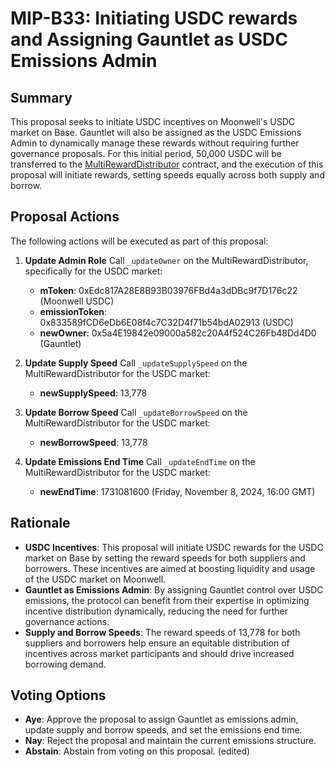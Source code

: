 # MIP-B33: Initiating USDC rewards and Assigning Gauntlet as USDC Emissions Admin

## Summary

This proposal seeks to initiate USDC incentives on Moonwell's USDC market on
Base. Gauntlet will also be assigned as the USDC Emissions Admin to dynamically
manage these rewards without requiring further governance proposals. For this
initial period, 50,000 USDC will be transferred to the
[MultiRewardDistributor](https://basescan.org/address/0xe9005b078701e2A0948D2EaC43010D35870Ad9d2)
contract, and the execution of this proposal will initiate rewards, setting
speeds equally across both supply and borrow.

## Proposal Actions

The following actions will be executed as part of this proposal:

1. **Update Admin Role** Call `_updateOwner` on the MultiRewardDistributor,
   specifically for the USDC market:

   - **mToken**: 0xEdc817A28E8B93B03976FBd4a3dDBc9f7D176c22 (Moonwell USDC)
   - **emissionToken**: 0x833589fCD6eDb6E08f4c7C32D4f71b54bdA02913 (USDC)
   - **newOwner**: 0x5a4E19842e09000a582c20A4f524C26Fb48Dd4D0 (Gauntlet)

2. **Update Supply Speed** Call `_updateSupplySpeed` on the
   MultiRewardDistributor for the USDC market:

   - **newSupplySpeed**: 13,778

3. **Update Borrow Speed** Call `_updateBorrowSpeed` on the
   MultiRewardDistributor for the USDC market:

   - **newBorrowSpeed**: 13,778

4. **Update Emissions End Time** Call `_updateEndTime` on the
   MultiRewardDistributor for the USDC market:
   - **newEndTime**: 1731081600 (Friday, November 8, 2024, 16:00 GMT)

## Rationale

- **USDC Incentives**: This proposal will initiate USDC rewards for the USDC
  market on Base by setting the reward speeds for both suppliers and borrowers.
  These incentives are aimed at boosting liquidity and usage of the USDC market
  on Moonwell.
- **Gauntlet as Emissions Admin**: By assigning Gauntlet control over USDC
  emissions, the protocol can benefit from their expertise in optimizing
  incentive distribution dynamically, reducing the need for further governance
  actions.
- **Supply and Borrow Speeds**: The reward speeds of 13,778 for both suppliers
  and borrowers help ensure an equitable distribution of incentives across
  market participants and should drive increased borrowing demand.

## Voting Options

- **Aye**: Approve the proposal to assign Gauntlet as emissions admin, update
  supply and borrow speeds, and set the emissions end time.
- **Nay**: Reject the proposal and maintain the current emissions structure.
- **Abstain**: Abstain from voting on this proposal. (edited)
